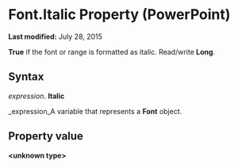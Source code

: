 
# Font.Italic Property (PowerPoint)

 **Last modified:** July 28, 2015

 **True** if the font or range is formatted as italic. Read/write **Long**.

## Syntax

 _expression_. **Italic**

 _expression_A variable that represents a  **Font** object.


## Property value

 **&lt;unknown type&gt;**

